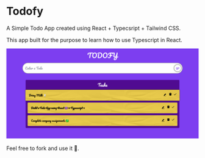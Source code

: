 # Todofy

A Simple Todo App created using React + Typecsript + Tailwind CSS.

This app built for the purpose to learn how to use Typescript in React.

![SnapShot](/src/images/ss.png)

Feel free to fork and use it 🙂.
